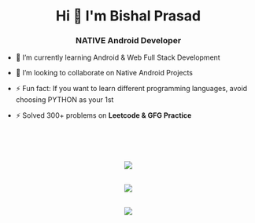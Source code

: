 <h1 align ='center'>Hi 👋 I'm Bishal Prasad</h1></p>

<h3 align = 'center'>NATIVE Android Developer</h3>

- 🌱 I’m currently learning Android & Web Full Stack Development

- 👯 I’m looking to collaborate on Native Android Projects

- ⚡ Fun fact: If you want to learn different programming languages, avoid choosing PYTHON as your 1st

- ⚡ Solved 300+ problems on **Leetcode & GFG Practice**

<br>
<br>
<br>

<div align="center">

  ![](https://github-readme-stats.vercel.app/api?username=bishalprasad321&show_icons=true&theme=react&count_private=true&hide_border=true) <br> <br> 
  
  ![](https://github-readme-streak-stats.herokuapp.com/?user=bishalprasad321&theme=react&hide_border=true) <br> <br>
  
  ![](https://github-readme-stats.vercel.app/api/top-langs/?username=bishalprasad321&theme=react&layout=compact&hide_border=true)
  
</div>
